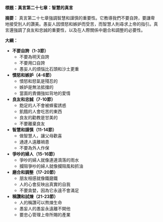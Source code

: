 **標題：真言第二十七章：智慧的真言**

**摘要：**
真言第二十七章強調智慧和謹慎的重要性。它教導我們不要自誇，要謙卑地接受別人的讚美。愚妄人因憤怒和嫉妒而受苦，而智慧人則尋求上帝的指引。真言還強調了良友和忠誠的重要性，以及在人際關係中磨合和調整的必要性。

**大綱：**

* **不要自誇（1-3節）**
    * 不要為明天自誇
    * 不要用口自誇
    * 愚妄人的煩惱比石頭和沙土更重
* **憤怒和嫉妒（4-6節）**
    * 憤怒和怒氣是殘忍的
    * 嫉妒是無法抵擋的
    * 當面的責備強如背地的愛情
* **良友和忠誠（7-10節）**
    * 飽足的人不會被蜂蜜誘惑
    * 飢餓的人會吃苦的東西
    * 良友的勸教是甘美的
    * 不要離棄良友
* **智慧和謹慎（11-14節）**
    * 做智慧人，讓父母歡喜
    * 通達人遠離禍患
    * 不要為外人作保
* **爭吵的婦人（15-16節）**
    * 爭吵的婦人就像連連滴落的雨水
    * 攔阻爭吵的婦人就像攔阻風和抓油
* **磨合和調整（17-20節）**
    * 朋友相感就像鐵磨鐵
    * 人的心會反映出真實的自我
    * 不要貪婪，因為它永遠不會滿足
* **稱讚和試煉（21-23節）**
    * 人的稱讚可以熬煉生命
    * 愚妄人的愚妄永遠離不開他
    * 要忠心管理上帝所賜的產業